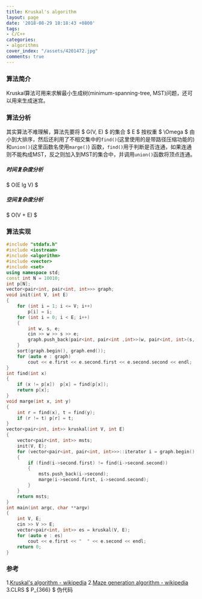 ```yaml
---
title: Kruskal's algorithm
layout: page
date: '2018-08-29 18:18:43 +0800'
tags:
- C/C++
categories:
- algorithms
cover_index: "/assets/4201472.jpg"
comments: true
---
```


### 算法简介

Kruskal算法可用来求解最小生成树(minimum-spanning-tree, MST)问题，还可以用来生成迷宫。

### 算法分析

其实算法不难理解，算法先要将 $ G(V, E) $ 的集合 $ E $ 按权重 $ \Omega $ 由小到大排序，然后还利用了不相交集中的`find()`(这里使用的是带路径压缩功能的) 和`union()`(这里函数名使用`marge()`) 函数，`find()`用于判断是否连通，如果连通则不能构成MST，反之则加入到MST的集合中，并调用`union()`函数将顶点连通。

##### 时间复杂度分析

$ O(E lg V) $

##### 空间复杂度分析

$ O(V + E) $

### 算法实现

```C++
#include "stdafx.h"
#include <iostream>
#include <algorithm>
#include <vector>
#include <set>
using namespace std;
const int N = 10010;
int p[N];
vector<pair<int, pair<int, int>>> graph;
void init(int V, int E)
{
	for (int i = 1; i <= V; i++)
		p[i] = i;
	for (int i = 0; i < E; i++)
	{
		int w, s, e;
		cin >> w >> s >> e;
		graph.push_back(pair<int, pair<int ,int>>(w, pair<int, int>(s, e)));
	}
	sort(graph.begin(), graph.end());
	for (auto e : graph)
		cout << e.first << e.second.first << e.second.second << endl;
}
int find(int x)
{
	if (x != p[x])	p[x] = find(p[x]);
	return p[x];
}
void marge(int x, int y)
{
	int r = find(x), t = find(y);
	if (r != t)	p[r] = t;
}
vector<pair<int, int>> kruskal(int V, int E)
{
	vector<pair<int, int>> msts;
	init(V, E);
	for (vector<pair<int, pair<int, int>>>::iterator i = graph.begin(); i != graph.end(); i++)
	{
		if (find(i->second.first) != find(i->second.second))
		{
			msts.push_back(i->second);
			marge(i->second.first, i->second.second);
		}
	}
	return msts;
}
int main(int argc, char **argv)
{
	int V, E;
	cin >> V >> E;
	vector<pair<int, int>> es = kruskal(V, E);
	for (auto e : es)
		cout << e.first << "  " << e.second << endl;
	return 0;
}
```

### 参考

1.[Kruskal's algorithm - wikipedia](https://en.wikipedia.org/wiki/Kruskal%27s_algorithm)
2.[Maze generation algorithm - wikipedia](https://en.wikipedia.org/wiki/Maze_generation_algorithm)
3.CLRS $ P_{366} $ 伪代码
